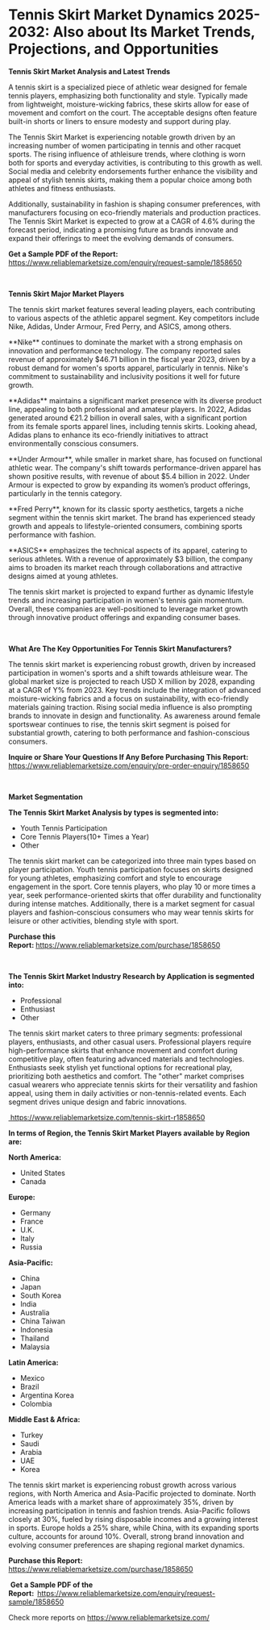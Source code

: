 <p><h1>Tennis Skirt Market Dynamics 2025-2032: Also about Its Market Trends, Projections, and Opportunities</h1></p><p><strong>Tennis Skirt Market Analysis and Latest Trends</strong></p>
<p><p>A tennis skirt is a specialized piece of athletic wear designed for female tennis players, emphasizing both functionality and style. Typically made from lightweight, moisture-wicking fabrics, these skirts allow for ease of movement and comfort on the court. The acceptable designs often feature built-in shorts or liners to ensure modesty and support during play. </p><p>The Tennis Skirt Market is experiencing notable growth driven by an increasing number of women participating in tennis and other racquet sports. The rising influence of athleisure trends, where clothing is worn both for sports and everyday activities, is contributing to this growth as well. Social media and celebrity endorsements further enhance the visibility and appeal of stylish tennis skirts, making them a popular choice among both athletes and fitness enthusiasts.</p><p>Additionally, sustainability in fashion is shaping consumer preferences, with manufacturers focusing on eco-friendly materials and production practices. The Tennis Skirt Market is expected to grow at a CAGR of 4.6% during the forecast period, indicating a promising future as brands innovate and expand their offerings to meet the evolving demands of consumers.</p></p>
<p><strong>Get a Sample PDF of the Report:&nbsp;</strong> <a href="https://www.reliablemarketsize.com/enquiry/request-sample/1858650?utm_campaign=3172&utm_medium=2&utm_source=Github&utm_content=ia&utm_term=04042025&utm_id=tennis-skirt">https://www.reliablemarketsize.com/enquiry/request-sample/1858650</a></p>
<p>&nbsp;</p>
<p><strong>Tennis Skirt Major Market Players</strong></p>
<p><p>The tennis skirt market features several leading players, each contributing to various aspects of the athletic apparel segment. Key competitors include Nike, Adidas, Under Armour, Fred Perry, and ASICS, among others.</p><p>**Nike** continues to dominate the market with a strong emphasis on innovation and performance technology. The company reported sales revenue of approximately $46.71 billion in the fiscal year 2023, driven by a robust demand for women's sports apparel, particularly in tennis. Nike's commitment to sustainability and inclusivity positions it well for future growth.</p><p>**Adidas** maintains a significant market presence with its diverse product line, appealing to both professional and amateur players. In 2022, Adidas generated around €21.2 billion in overall sales, with a significant portion from its female sports apparel lines, including tennis skirts. Looking ahead, Adidas plans to enhance its eco-friendly initiatives to attract environmentally conscious consumers.</p><p>**Under Armour**, while smaller in market share, has focused on functional athletic wear. The company's shift towards performance-driven apparel has shown positive results, with revenue of about $5.4 billion in 2022. Under Armour is expected to grow by expanding its women’s product offerings, particularly in the tennis category.</p><p>**Fred Perry**, known for its classic sporty aesthetics, targets a niche segment within the tennis skirt market. The brand has experienced steady growth and appeals to lifestyle-oriented consumers, combining sports performance with fashion.</p><p>**ASICS** emphasizes the technical aspects of its apparel, catering to serious athletes. With a revenue of approximately $3 billion, the company aims to broaden its market reach through collaborations and attractive designs aimed at young athletes.</p><p>The tennis skirt market is projected to expand further as dynamic lifestyle trends and increasing participation in women's tennis gain momentum. Overall, these companies are well-positioned to leverage market growth through innovative product offerings and expanding consumer bases.</p></p>
<p>&nbsp;</p>
<p><strong>What Are The Key Opportunities For Tennis Skirt Manufacturers?</strong></p>
<p><p>The tennis skirt market is experiencing robust growth, driven by increased participation in women's sports and a shift towards athleisure wear. The global market size is projected to reach USD X million by 2028, expanding at a CAGR of Y% from 2023. Key trends include the integration of advanced moisture-wicking fabrics and a focus on sustainability, with eco-friendly materials gaining traction. Rising social media influence is also prompting brands to innovate in design and functionality. As awareness around female sportswear continues to rise, the tennis skirt segment is poised for substantial growth, catering to both performance and fashion-conscious consumers.</p></p>
<p><strong>Inquire or Share Your Questions If Any Before Purchasing This Report:</strong> <a href="https://www.reliablemarketsize.com/enquiry/pre-order-enquiry/1858650?utm_campaign=3172&utm_medium=2&utm_source=Github&utm_content=ia&utm_term=04042025&utm_id=tennis-skirt">https://www.reliablemarketsize.com/enquiry/pre-order-enquiry/1858650</a></p>
<p>&nbsp;</p>
<p><strong>Market Segmentation</strong></p>
<p><strong>The Tennis Skirt Market Analysis by types is segmented into:</strong></p>
<p><ul><li>Youth Tennis Participation</li><li>Core Tennis Players(10+ Times a Year)</li><li>Other</li></ul></p>
<p><p>The tennis skirt market can be categorized into three main types based on player participation. Youth tennis participation focuses on skirts designed for young athletes, emphasizing comfort and style to encourage engagement in the sport. Core tennis players, who play 10 or more times a year, seek performance-oriented skirts that offer durability and functionality during intense matches. Additionally, there is a market segment for casual players and fashion-conscious consumers who may wear tennis skirts for leisure or other activities, blending style with sport.</p></p>
<p><strong>Purchase this Report:&nbsp;</strong><a href="https://www.reliablemarketsize.com/purchase/1858650?utm_campaign=3172&utm_medium=2&utm_source=Github&utm_content=ia&utm_term=04042025&utm_id=tennis-skirt">https://www.reliablemarketsize.com/purchase/1858650</a></p>
<p>&nbsp;</p>
<p><strong>The Tennis Skirt Market Industry Research by Application is segmented into:</strong></p>
<p><ul><li>Professional</li><li>Enthusiast</li><li>Other</li></ul></p>
<p><p>The tennis skirt market caters to three primary segments: professional players, enthusiasts, and other casual users. Professional players require high-performance skirts that enhance movement and comfort during competitive play, often featuring advanced materials and technologies. Enthusiasts seek stylish yet functional options for recreational play, prioritizing both aesthetics and comfort. The "other" market comprises casual wearers who appreciate tennis skirts for their versatility and fashion appeal, using them in daily activities or non-tennis-related events. Each segment drives unique design and fabric innovations.</p></p>
<p><a href="https://www.reliablemarketsize.com/tennis-skirt-r1858650?utm_campaign=3172&utm_medium=2&utm_source=Github&utm_content=ia&utm_term=04042025&utm_id=tennis-skirt">&nbsp;https://www.reliablemarketsize.com/tennis-skirt-r1858650</a></p>
<p><strong>In terms of Region, the Tennis Skirt Market Players available by Region are:</strong></p>
<p>
    <p> <strong> North America: </strong>
        <ul>
            <li>United States</li>
            <li>Canada</li>
        </ul>
        </p> 
    <p> <strong> Europe: </strong>
        <ul>
            <li>Germany</li>
            <li>France</li>
            <li>U.K.</li>
            <li>Italy</li>
            <li>Russia</li>
        </ul>
        </p> 
    <p> <strong> Asia-Pacific: </strong>
        <ul>
            <li>China</li>
            <li>Japan</li>
            <li>South Korea</li>
            <li>India</li>
            <li>Australia</li>
            <li>China Taiwan</li>
            <li>Indonesia</li>
            <li>Thailand</li>
            <li>Malaysia</li>
        </ul>
        </p> 
    <p> <strong> Latin America: </strong>
        <ul>
            <li>Mexico</li>
            <li>Brazil</li>
            <li>Argentina Korea</li>
            <li>Colombia</li>
        </ul>
        </p> 
    <p> <strong> Middle East & Africa: </strong>
        <ul>
            <li>Turkey</li>
            <li>Saudi</li>
            <li>Arabia</li>
            <li>UAE</li>
            <li>Korea</li>
        </ul>
    </p>
    </p>
<p><p>The tennis skirt market is experiencing robust growth across various regions, with North America and Asia-Pacific projected to dominate. North America leads with a market share of approximately 35%, driven by increasing participation in tennis and fashion trends. Asia-Pacific follows closely at 30%, fueled by rising disposable incomes and a growing interest in sports. Europe holds a 25% share, while China, with its expanding sports culture, accounts for around 10%. Overall, strong brand innovation and evolving consumer preferences are shaping regional market dynamics.</p></p>
<p><strong>Purchase this Report: </strong><a href="https://www.reliablemarketsize.com/purchase/1858650?utm_campaign=3172&utm_medium=2&utm_source=Github&utm_content=ia&utm_term=04042025&utm_id=tennis-skirt">https://www.reliablemarketsize.com/purchase/1858650</a></p>
<p>&nbsp;<strong>Get a Sample PDF of the Report:&nbsp;&nbsp;</strong><a href="https://www.reliablemarketsize.com/enquiry/request-sample/1858650?utm_campaign=3172&utm_medium=2&utm_source=Github&utm_content=ia&utm_term=04042025&utm_id=tennis-skirt">https://www.reliablemarketsize.com/enquiry/request-sample/1858650</a></p>
<p><strong></strong></p>
<p>Check more reports on <a href="https://www.reliablemarketsize.com/?utm_campaign=3172&utm_medium=2&utm_source=Github&utm_content=ia&utm_term=04042025&utm_id=tennis-skirt">https://www.reliablemarketsize.com/</a></p>